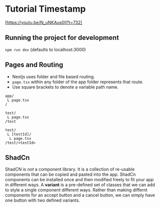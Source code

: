 # Tutorial Timestamp
[https://youtu.be/N_uNKAus0II?t=732]

## Running the project for development
`npm run dev`
(defaults to localhost:3000)

## Pages and Routing
- Nextjs uses folder and file based routing.
- `page.tsx` within any folder of the app folder represents that route.
- Use square brackets to denote a variable path name.

```
app/
 L page.tsx
/

test/
 L page.tsx
/test

test/
 L [testId]/
  L page.tsx
/test/<testId>
```

## ShadCn
ShadCN is *not* a component library. It is a collection of re-usable components that can be copied and pasted into the app.
ShadCn components can be installed once and then modified freely to fit your app in different ways.
A **variant** is a pre-defined set of classes that we can add to style a single component different ways. Rather than making differnt components for an accept button and a cancel button, we can simply have one button with two defined variants.
